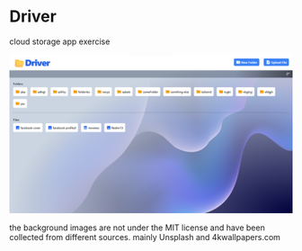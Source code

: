 # Driver
cloud storage app exercise

![Driver screenshot](image.png)

the background images are not under the MIT license and have been collected from different sources. mainly Unsplash and 4kwallpapers.com
